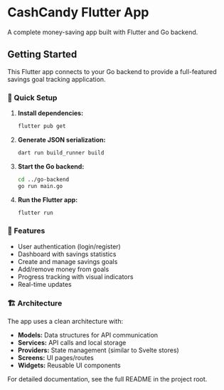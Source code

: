 # CashCandy Flutter App

A complete money-saving app built with Flutter and Go backend.

## Getting Started

This Flutter app connects to your Go backend to provide a full-featured savings goal tracking application.

### 🚀 Quick Setup

1. **Install dependencies:**

   ```bash
   flutter pub get
   ```

2. **Generate JSON serialization:**

   ```bash
   dart run build_runner build
   ```

3. **Start the Go backend:**

   ```bash
   cd ../go-backend
   go run main.go
   ```

4. **Run the Flutter app:**
   ```bash
   flutter run
   ```

### 📱 Features

- User authentication (login/register)
- Dashboard with savings statistics
- Create and manage savings goals
- Add/remove money from goals
- Progress tracking with visual indicators
- Real-time updates

### 🏗️ Architecture

The app uses a clean architecture with:

- **Models:** Data structures for API communication
- **Services:** API calls and local storage
- **Providers:** State management (similar to Svelte stores)
- **Screens:** UI pages/routes
- **Widgets:** Reusable UI components

For detailed documentation, see the full README in the project root.
